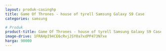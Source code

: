 ```yaml
---
layout: produk-casinghp
title: Game Of Thrones - house of tyrell Samsung Galaxy S9 Case
categories: samsung

# Produk
product-title: Game Of Thrones - house of tyrell Samsung Galaxy S9 Case
image-drive: 1FRAHpI94CE6cRvjJSY0a7xdPP473N7xe
harga: 90000
---
```

